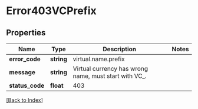 # Error403VCPrefix

## Properties

Name | Type | Description | Notes
------------ | ------------- | ------------- | -------------
**error_code** | **string** | virtual.name.prefix |
**message** | **string** | Virtual currency has wrong name, must start with VC_. |
**status_code** | **float** | 403 |

[[Back to Index]](../index.md)
